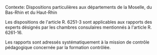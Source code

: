 Contexte: Dispositions particulières aux départements de la Moselle, du Bas-Rhin et du Haut-Rhin

Les dispositions de l'article R. 6251-3 sont applicables aux rapports des experts désignés par les chambres consulaires mentionnés à l'article R. 6261-16.

Les rapports sont adressés systématiquement à la mission de contrôle pédagogique concernée par la formation contrôlée.